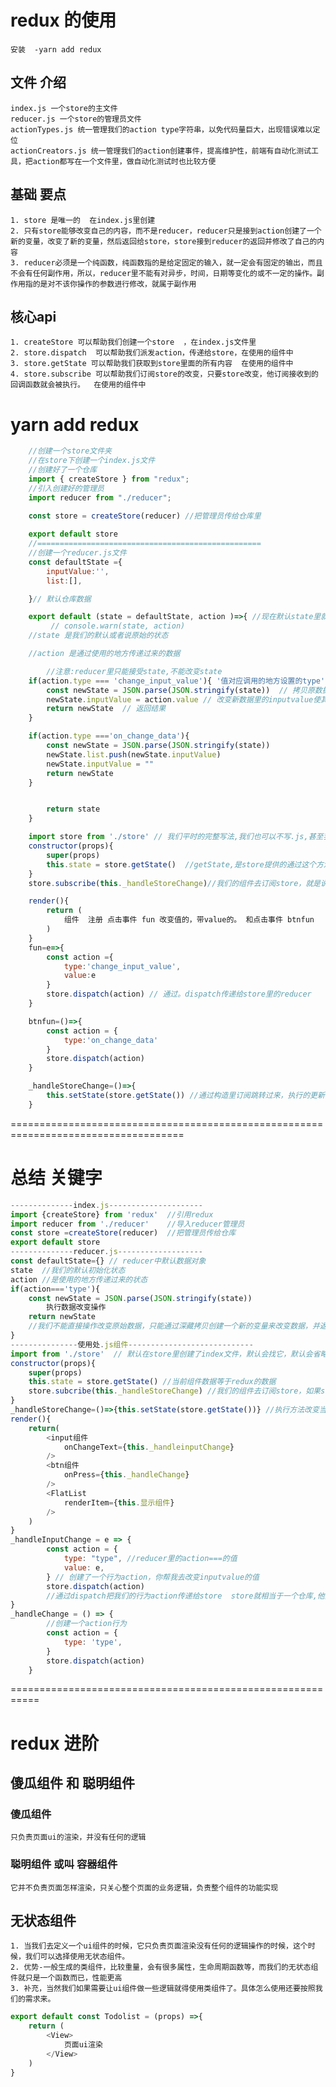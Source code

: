 # redux 的使用
    安装  -yarn add redux

## 文件 介绍
    index.js 一个store的主文件
    reducer.js 一个store的管理员文件
    actionTypes.js 统一管理我们的action type字符串，以免代码量巨大，出现错误难以定位
    actionCreators.js 统一管理我们的action创建事件，提高维护性，前端有自动化测试工具，把action都写在一个文件里，做自动化测试时也比较方便

## 基础 要点
    1. store 是唯一的  在index.js里创建
    2. 只有store能够改变自己的内容，而不是reducer，reducer只是接到action创建了一个新的变量，改变了新的变量，然后返回给store，store接到reducer的返回并修改了自己的内容
    3. reducer必须是一个纯函数，纯函数指的是给定固定的输入，就一定会有固定的输出，而且不会有任何副作用，所以，reducer里不能有对异步，时间，日期等变化的或不一定的操作。副作用指的是对不该你操作的参数进行修改，就属于副作用

## 核心api
    1. createStore 可以帮助我们创建一个store  ，在index.js文件里
    2. store.dispatch  可以帮助我们派发action，传递给store，在使用的组件中
    3. store.getState 可以帮助我们获取到store里面的所有内容  在使用的组件中
    4. store.subscribe 可以帮助我们订阅store的改变，只要store改变，他订阅接收到的回调函数就会被执行。  在使用的组件中

# yarn add redux
```js 创建仓库
    //创建一个store文件夹
    //在store下创建一个index.js文件
    //创建好了一个仓库
    import { createStore } from "redux";
    //引入创建好的管理员
    import reducer from "./reducer";
    
    const store = createStore(reducer) //把管理员传给仓库里

    export default store
    //==================================================
    //创建一个reducer.js文件
    const defaultState ={ 
        inputValue:'',
        list:[],

    }// 默认仓库数据

    export default (state = defaultState, action )=>{ //现在默认state里就是一个空对象 
         // console.warn(state, action)
    //state 是我们的默认或者说原始的状态

    //action 是通过使用的地方传递过来的数据

        //注意:reducer里只能接受state,不能改变state
    if(action.type === 'change_input_value'){ '值对应调用的地方设置的type'
        const newState = JSON.parse(JSON.stringify(state))  // 拷贝原数据state
        newState.inputValue = action.value // 改变新数据里的inputvalue使其等于action。value传递过来的值
        return newState  // 返回结果
    }

    if(action.type ==='on_change_data'){
        const newState = JSON.parse(JSON.stringify(state))
        newState.list.push(newState.inputValue)
        newState.inputValue = ""
        return newState  
    }


        return state
    }

```

```js 使用仓库
    import store from './store' // 我们平时的完整写法,我们也可以不写.js,甚至我们创建的名称是index的话作为默认,也可以不写
    constructor(props){
        super(props)
        this.state = store.getState()  //getState,是store提供的通过这个方法获取store里的数据
    }    
    store.subscribe(this._handleStoreChange)//我们的组件去订阅store，就是说，只要store里的数据改变，subscribe里面就会执行某些事件

    render(){
        return (
            组件  注册 点击事件 fun 改变值的，带value的。 和点击事件 btnfun
        )
    }
    fun=e=>{
        const action ={
            type:'change_input_value',
            value:e
        }
        store.dispatch(action) // 通过。dispatch传递给store里的reducer
    }

    btnfun=()=>{
        const action = {
            type:'on_change_data'
        }
        store.dispatch(action)
    }

    _handleStoreChange=()=>{
        this.setState(store.getState()) //通过构造里订阅跳转过来，执行的更新redux数据的操作
    }

```



====================================================================================

# 总结 关键字
```js
--------------index.js---------------------
import {createStore} from 'redux'  //引用redux 
import reducer from './reducer'    //导入reducer管理员
const store =createStore(reducer)  //把管理员传给仓库
export default store
--------------reducer.js-------------------
const defaultState={} // reducer中默认数据对象
state  //我们的默认初始化状态  
action //是使用的地方传递过来的状态
if(action==='type'){
    const newState = JSON.parse(JSON.stringify(state)) 
        执行数据改变操作
    return newState
    //我们不能直接操作改变原始数据，只能通过深藏拷贝创建一个新的变量来改变数据，并返回新的变量
}
---------------使用处.js组件----------------------------
import from './store'  // 默认在store里创建了index文件，默认会找它，默认会省略。js，所以可简写
constructor(props){
    super(props)
    this.state = store.getState() //当前组件数据等于redux的数据
    store.subcribe(this._handleStoreChange) //我们的组件去订阅store，如果store数据有改变，我们就执行方法，去更新当前数据
}
_handleStoreChange=()=>{this.setState(store.getState())} //执行方法改变当前组件中的数据
render(){
    return(
        <input组件   
            onChangeText={this._handleinputChange}
        />
        <btn组件 
            onPress={this._handleChange}
        />
        <FlatList 
            renderItem={this.显示组件}
        />
    ) 
}
_handleInputChange = e => {
        const action = {
            type: "type", //reducer里的action===的值
            value: e,
        } // 创建了一个行为action，你帮我去改变inputvalue的值
        store.dispatch(action)
        //通过dispatch把我们的行为action传递给store  store就相当于一个仓库,他并不会管理数据而是自动推送给reducers来管理
}
_handleChange = () => {
        //创建一个action行为
        const action = {
            type: 'type',
        }
        store.dispatch(action)
    }
```
===========================================================
# redux 进阶 

## 傻瓜组件 和 聪明组件

### 傻瓜组件 
    只负责页面ui的渲染，并没有任何的逻辑

### 聪明组件  或叫 容器组件
    它并不负责页面怎样渲染，只关心整个页面的业务逻辑，负责整个组件的功能实现

## 无状态组件 
    1. 当我们去定义一个ui组件的时候，它只负责页面渲染没有任何的逻辑操作的时候，这个时候，我们可以选择使用无状态组件。
    2. 优势-一般生成的类组件，比较重量，会有很多属性，生命周期函数等，而我们的无状态组件就只是一个函数而已，性能更高
    3. 补充，当然我们如果需要让ui组件做一些逻辑就得使用类组件了。具体怎么使用还要按照我们的需求来。
```js
export default const Todolist = (props) =>{
    return (
        <View>
            页面ui渲染
        </View>
    )
}
````